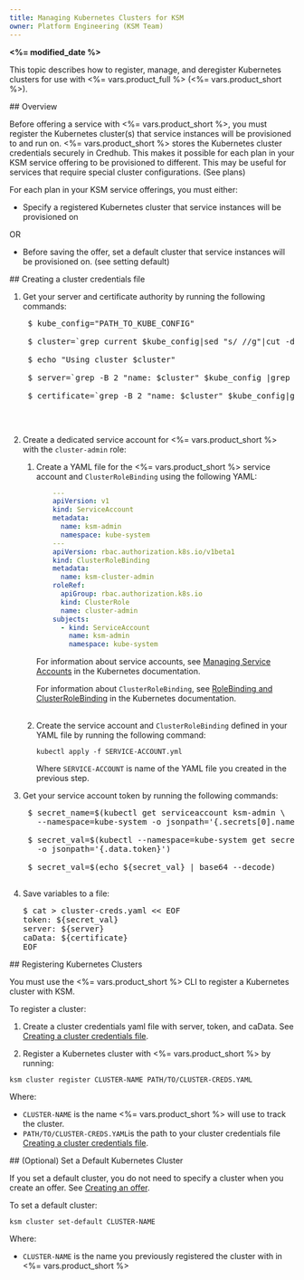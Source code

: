 ```yaml
---
title: Managing Kubernetes Clusters for KSM
owner: Platform Engineering (KSM Team)
---
```


<strong><%= modified_date %></strong>

This topic describes how to register, manage, and deregister Kubernetes clusters for use with <%= vars.product_full %> (<%= vars.product_short %>).

##<a id='overview'></a> Overview

Before offering a service with <%= vars.product_short %>, you must register the Kubernetes cluster(s) that service instances
will be provisioned to and run on. <%= vars.product_short %> stores the Kubernetes cluster credentials securely in Credhub. 
This makes it possible for each plan in your KSM service offering to be provisioned to different. This may be useful for services that
require special cluster configurations. (See plans)

For each plan in your KSM service offerings, you must either:
+ Specify a registered Kubernetes cluster that service instances will be provisioned on

OR
+ Before saving the offer, set a default cluster that service instances will be provisioned on.  (see setting default)

##<a id='create-cluster-file'></a> Creating a cluster credentials file
1. Get your server and certificate authority by running the following commands:
    <pre class="terminal">
    $ kube_config="PATH_TO_KUBE_CONFIG"<br>
    $ cluster=`grep current $kube_config|sed "s/ //g"|cut -d ":" -f 2`<br>
    $ echo "Using cluster $cluster"<br>
    $ server=`grep -B 2 "name: $cluster" $kube_config |grep server|sed "s/ //g"|sed "s/^[^:]*://g"`<br>
    $ certificate=`grep -B 2 "name: $cluster" $kube_config|grep certificate|sed "s/ //g"|sed "s/.*://"`
    </pre> <br>
1. Create a dedicated service account for <%= vars.product_short %>
with the `cluster-admin` role:

    1. Create a YAML file for the <%= vars.product_short %> service account
    and `ClusterRoleBinding` using the following YAML:

        ```yaml
            ---
            apiVersion: v1
            kind: ServiceAccount
            metadata:
              name: ksm-admin
              namespace: kube-system
            ---
            apiVersion: rbac.authorization.k8s.io/v1beta1
            kind: ClusterRoleBinding
            metadata:
              name: ksm-cluster-admin
            roleRef:
              apiGroup: rbac.authorization.k8s.io
              kind: ClusterRole
              name: cluster-admin
            subjects:
              - kind: ServiceAccount
                name: ksm-admin
                namespace: kube-system
        ```
       
        For information about service accounts,
        see [Managing Service Accounts](https://kubernetes.io/docs/reference/access-authn-authz/service-accounts-admin)
        in the Kubernetes documentation. <br>

        For information about `ClusterRoleBinding`,
        see [RoleBinding and ClusterRoleBinding](https://kubernetes.io/docs/reference/access-authn-authz/rbac/#rolebinding-and-clusterrolebinding)
        in the Kubernetes documentation.  <br><br>
    1. Create the service account and `ClusterRoleBinding` defined in your YAML file
    by running the following command:

        ```
        kubectl apply -f SERVICE-ACCOUNT.yml
        ```
       Where `SERVICE-ACCOUNT` is name of the YAML file you created in the previous step.
       
 1. Get your service account token by running the following commands:
     <pre class="terminal">
     $ secret&#95;name=$(kubectl get serviceaccount ksm-admin \
       --namespace=kube-system -o jsonpath='{.secrets[0].name}')  <br>
     $ secret&#95;val=$(kubectl --namespace=kube-system get secret $secret&#95;name \
       -o jsonpath='{.data.token}') <br>
     $ secret_val=$(echo ${secret&#95;val} | base64 --decode)
     </pre>
 
 1. Save variables to a file:
    <pre class="terminal">
    $ cat > cluster-creds.yaml << EOF
    token: ${secret_val}
    server: ${server}
    caData: ${certificate}
    EOF
    </pre>   
       
##<a id='registering'></a> Registering Kubernetes Clusters

You must use the <%= vars.product_short %> CLI to register a Kubernetes cluster with KSM. 

To register a cluster:

1. Create a cluster credentials yaml file with server, token, and caData. See [Creating a cluster credentials file](#create-cluster-file).

1. Register a Kubernetes cluster with <%= vars.product_short %>  by running:

```
ksm cluster register CLUSTER-NAME PATH/TO/CLUSTER-CREDS.YAML
```
Where:  
+ `CLUSTER-NAME` is the name <%= vars.product_short %> will use to track the cluster.
+ `PATH/TO/CLUSTER-CREDS.YAML`is the path to your cluster credentials file [Creating a cluster credentials file](#create-cluster-file).

##<a id='set-default'></a> (Optional) Set a Default Kubernetes Cluster

If you set a default cluster, you do not need to specify a cluster when you create an offer. See [Creating an offer]().

To set a default cluster:
```
ksm cluster set-default CLUSTER-NAME
```
Where:  
+ `CLUSTER-NAME` is the name you previously registered the cluster with in <%= vars.product_short %>


